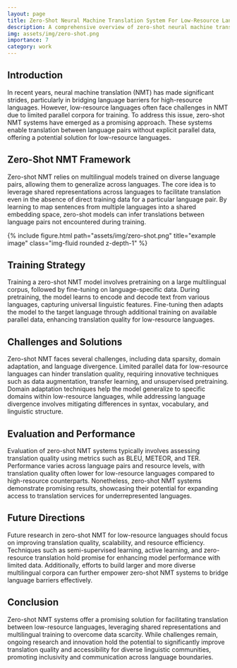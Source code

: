 ```yaml
---
layout: page
title: Zero-Shot Neural Machine Translation System For Low-Resource Languages
description: A comprehensive overview of zero-shot neural machine translation systems for low-resource languages.
img: assets/img/zero-shot.png
importance: 7
category: work
---
```


<div class="container">
    <div class="row justify-content-center">
        <div class="col-md-10 text-justify">
            <h2>Introduction</h2>
            <p>In recent years, neural machine translation (NMT) has made significant strides, particularly in bridging language barriers for high-resource languages. However, low-resource languages often face challenges in NMT due to limited parallel corpora for training. To address this issue, zero-shot NMT systems have emerged as a promising approach. These systems enable translation between language pairs without explicit parallel data, offering a potential solution for low-resource languages.</p>
            <h2>Zero-Shot NMT Framework</h2>
            <p>Zero-shot NMT relies on multilingual models trained on diverse language pairs, allowing them to generalize across languages. The core idea is to leverage shared representations across languages to facilitate translation even in the absence of direct training data for a particular language pair. By learning to map sentences from multiple languages into a shared embedding space, zero-shot models can infer translations between language pairs not encountered during training.</p>
            <div class="row">
                <div class="col-sm mt-3 mt-md-0">
             {% include figure.html path="assets/img/zero-shot.png" title="example image" class="img-fluid rounded z-depth-1" %}
                </div>
            </div>  
            <h2>Training Strategy</h2>
            <p>Training a zero-shot NMT model involves pretraining on a large multilingual corpus, followed by fine-tuning on language-specific data. During pretraining, the model learns to encode and decode text from various languages, capturing universal linguistic features. Fine-tuning then adapts the model to the target language through additional training on available parallel data, enhancing translation quality for low-resource languages.</p>
            <h2>Challenges and Solutions</h2>
            <p>Zero-shot NMT faces several challenges, including data sparsity, domain adaptation, and language divergence. Limited parallel data for low-resource languages can hinder translation quality, requiring innovative techniques such as data augmentation, transfer learning, and unsupervised pretraining. Domain adaptation techniques help the model generalize to specific domains within low-resource languages, while addressing language divergence involves mitigating differences in syntax, vocabulary, and linguistic structure.</p>
            <h2>Evaluation and Performance</h2>
            <p>Evaluation of zero-shot NMT systems typically involves assessing translation quality using metrics such as BLEU, METEOR, and TER. Performance varies across language pairs and resource levels, with translation quality often lower for low-resource languages compared to high-resource counterparts. Nonetheless, zero-shot NMT systems demonstrate promising results, showcasing their potential for expanding access to translation services for underrepresented languages.</p>
            <h2>Future Directions</h2>
            <p>Future research in zero-shot NMT for low-resource languages should focus on improving translation quality, scalability, and resource efficiency. Techniques such as semi-supervised learning, active learning, and zero-resource translation hold promise for enhancing model performance with limited data. Additionally, efforts to build larger and more diverse multilingual corpora can further empower zero-shot NMT systems to bridge language barriers effectively.</p>
            <h2>Conclusion</h2>
            <p>Zero-shot NMT systems offer a promising solution for facilitating translation between low-resource languages, leveraging shared representations and multilingual training to overcome data scarcity. While challenges remain, ongoing research and innovation hold the potential to significantly improve translation quality and accessibility for diverse linguistic communities, promoting inclusivity and communication across language boundaries.</p>
        </div>
    </div>
</div>
